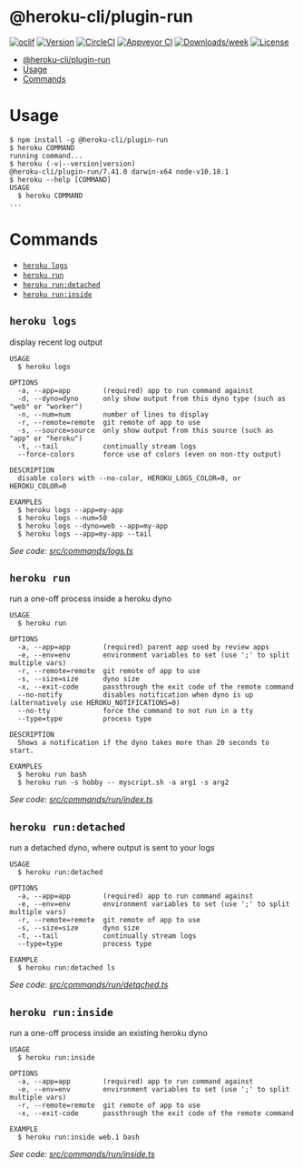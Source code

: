 # @heroku-cli/plugin-run

[![oclif](https://img.shields.io/badge/cli-oclif-brightgreen.svg)](https://oclif.io)
[![Version](https://img.shields.io/npm/v/@heroku-cli/plugin-run.svg)](https://npmjs.org/package/@heroku-cli/plugin-run)
[![CircleCI](https://circleci.com/gh/heroku/heroku-cli-plugin-run/tree/master.svg?style=shield)](https://circleci.com/gh/heroku/heroku-cli-plugin-run/tree/master)
[![Appveyor CI](https://ci.appveyor.com/api/projects/status/github/heroku/heroku-cli-plugin-run?branch=master&svg=true)](https://ci.appveyor.com/project/heroku/heroku-cli-plugin-run/branch/master)
[![Downloads/week](https://img.shields.io/npm/dw/@heroku-cli/plugin-run.svg)](https://npmjs.org/package/@heroku-cli/plugin-run)
[![License](https://img.shields.io/npm/l/@heroku-cli/plugin-run.svg)](https://github.com/heroku/heroku-cli-plugin-run/blob/master/package.json)

<!-- toc -->
* [@heroku-cli/plugin-run](#heroku-cliplugin-run)
* [Usage](#usage)
* [Commands](#commands)
<!-- tocstop -->

# Usage

<!-- usage -->
```sh-session
$ npm install -g @heroku-cli/plugin-run
$ heroku COMMAND
running command...
$ heroku (-v|--version|version)
@heroku-cli/plugin-run/7.41.0 darwin-x64 node-v10.18.1
$ heroku --help [COMMAND]
USAGE
  $ heroku COMMAND
...
```
<!-- usagestop -->

# Commands

<!-- commands -->
* [`heroku logs`](#heroku-logs)
* [`heroku run`](#heroku-run)
* [`heroku run:detached`](#heroku-rundetached)
* [`heroku run:inside`](#heroku-runinside)

## `heroku logs`

display recent log output

```
USAGE
  $ heroku logs

OPTIONS
  -a, --app=app        (required) app to run command against
  -d, --dyno=dyno      only show output from this dyno type (such as "web" or "worker")
  -n, --num=num        number of lines to display
  -r, --remote=remote  git remote of app to use
  -s, --source=source  only show output from this source (such as "app" or "heroku")
  -t, --tail           continually stream logs
  --force-colors       force use of colors (even on non-tty output)

DESCRIPTION
  disable colors with --no-color, HEROKU_LOGS_COLOR=0, or HEROKU_COLOR=0

EXAMPLES
  $ heroku logs --app=my-app
  $ heroku logs --num=50
  $ heroku logs --dyno=web --app=my-app
  $ heroku logs --app=my-app --tail
```

_See code: [src/commands/logs.ts](https://github.com/heroku/cli/blob/v7.41.0/src/commands/logs.ts)_

## `heroku run`

run a one-off process inside a heroku dyno

```
USAGE
  $ heroku run

OPTIONS
  -a, --app=app        (required) parent app used by review apps
  -e, --env=env        environment variables to set (use ';' to split multiple vars)
  -r, --remote=remote  git remote of app to use
  -s, --size=size      dyno size
  -x, --exit-code      passthrough the exit code of the remote command
  --no-notify          disables notification when dyno is up (alternatively use HEROKU_NOTIFICATIONS=0)
  --no-tty             force the command to not run in a tty
  --type=type          process type

DESCRIPTION
  Shows a notification if the dyno takes more than 20 seconds to start.

EXAMPLES
  $ heroku run bash
  $ heroku run -s hobby -- myscript.sh -a arg1 -s arg2
```

_See code: [src/commands/run/index.ts](https://github.com/heroku/cli/blob/v7.41.0/src/commands/run/index.ts)_

## `heroku run:detached`

run a detached dyno, where output is sent to your logs

```
USAGE
  $ heroku run:detached

OPTIONS
  -a, --app=app        (required) app to run command against
  -e, --env=env        environment variables to set (use ';' to split multiple vars)
  -r, --remote=remote  git remote of app to use
  -s, --size=size      dyno size
  -t, --tail           continually stream logs
  --type=type          process type

EXAMPLE
  $ heroku run:detached ls
```

_See code: [src/commands/run/detached.ts](https://github.com/heroku/cli/blob/v7.41.0/src/commands/run/detached.ts)_

## `heroku run:inside`

run a one-off process inside an existing heroku dyno

```
USAGE
  $ heroku run:inside

OPTIONS
  -a, --app=app        (required) app to run command against
  -e, --env=env        environment variables to set (use ';' to split multiple vars)
  -r, --remote=remote  git remote of app to use
  -x, --exit-code      passthrough the exit code of the remote command

EXAMPLE
  $ heroku run:inside web.1 bash
```

_See code: [src/commands/run/inside.ts](https://github.com/heroku/cli/blob/v7.41.0/src/commands/run/inside.ts)_
<!-- commandsstop -->

